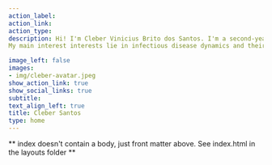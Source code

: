 ```yaml
---
action_label:
action_link:
action_type:
description: Hi! I'm Cleber Vinicius Brito dos Santos. I'm a second-year doctorate student in Epidemiology at the [Instituto de Medicina Social](https://https://www.ims.uerj.br) at the [State University of Rio de Janeiro (UERJ)](https://www.uerj.br), under the joint supervision of [Cláudio José Struchiner] (https://scholar.google.com/citations?user=kVh9mCwAAAAJ&hl=pt-BR&oi=ao) and [Guilherme Loureiro Werneck](https://scholar.google.com/citations?user=UK-Di5gAAAAJ&hl=pt-BR&oi=ao). 
My main interest interests lie in infectious disease dynamics and their determinants, specially zoonosis, vector-borne and air-borne diseases. 

image_left: false
images:
- img/cleber-avatar.jpeg
show_action_link: true
show_social_links: true
subtitle: 
text_align_left: true
title: Cleber Santos
type: home
---
```



** index doesn't contain a body, just front matter above.
See index.html in the layouts folder **
